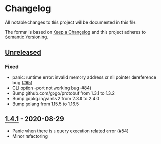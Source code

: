 # Changelog

All notable changes to this project will be documented in this file.

The format is based on [Keep a Changelog](http://keepachangelog.com/en/1.0.0/)
and this project adheres to [Semantic Versioning](http://semver.org/spec/v2.0.0.html).

## [Unreleased](../../releases/tag/X.Y.Z)

### Fixed

- panic: runtime error: invalid memory address or nil pointer dereference bug ([#65](../../issues/65))
- CLI option -port not working bug ([#84](../../issues/84))
- Bump github.com/gogo/protobuf from 1.3.1 to 1.3.2
- Bump gopkg.in/yaml.v2 from 2.3.0 to 2.4.0
- Bump golang from 1.15.5 to 1.16.5

## [1.4.1](../../releases/tag/1.4.1) - 2020-08-29

- Panic when there is a query execution related error (#54)
- Minor refactoring